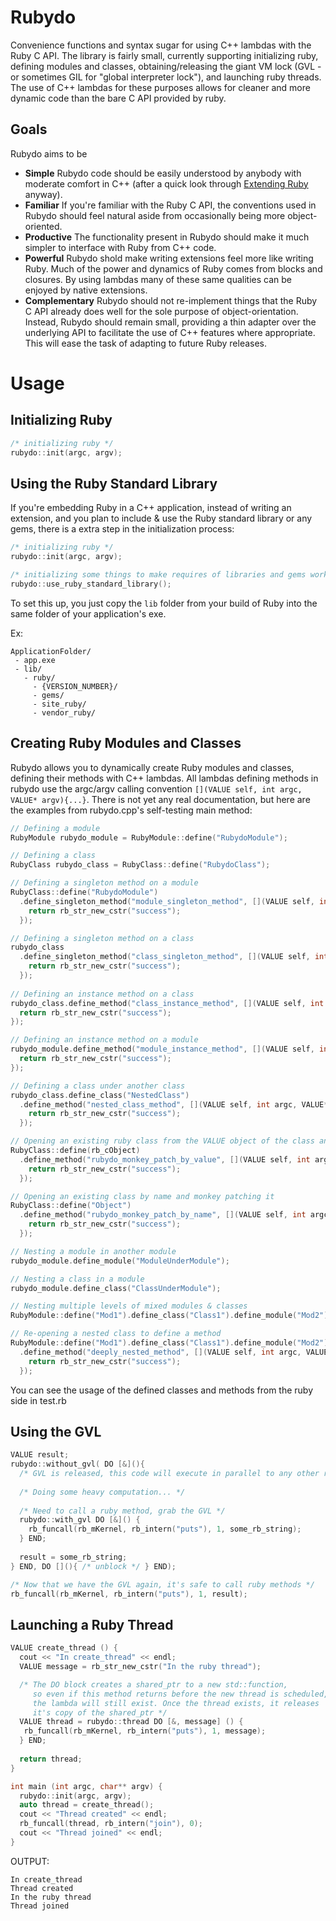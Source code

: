 Rubydo
======

Convenience functions and syntax sugar for using C++ lambdas with the Ruby C API. The library is fairly small, currently  supporting initializing ruby, defining modules and classes, obtaining/releasing the giant VM lock (GVL - or sometimes GIL for "global interpreter lock"), and launching ruby threads. The use of C++ lambdas for these purposes allows for cleaner and more dynamic code than the bare C API provided by ruby.

Goals
-----

Rubydo aims to be

- __Simple__ Rubydo code should be easily understood by anybody with moderate comfort in C++ (after a quick look through [Extending Ruby](http://media.pragprog.com/titles/ruby3/ext_ruby.pdf) anyway).
- __Familiar__ If you're familiar with the Ruby C API, the conventions used in Rubydo should feel natural aside from occasionally being more object-oriented.
- __Productive__ The functionality present in Rubydo should make it much simpler to interface with Ruby from C++ code.
- __Powerful__ Rubydo shold make writing extensions feel more like writing Ruby. Much of the power and dynamics of Ruby comes from blocks and closures. By using lambdas many of these same qualities can be enjoyed by native extensions.
- __Complementary__ Rubydo should not re-implement things that the Ruby C API already does well for the sole purpose of object-orientation. Instead, Rubydo should remain small, providing a thin adapter over the underlying API to facilitate the use of C++ features where appropriate. This will ease the task of adapting to future Ruby releases.

Usage
=====

Initializing Ruby
-----------------

```C++
/* initializing ruby */
rubydo::init(argc, argv);
```

Using the Ruby Standard Library
-------------------------------

If you're embedding Ruby in a C++ application, instead of writing an extension, and you plan to include & use the Ruby standard library or any gems, there is a extra step in the initialization process:

```C++
/* initializing ruby */
rubydo::init(argc, argv);

/* initializing some things to make requires of libraries and gems work correctly */
rubydo::use_ruby_standard_library();
```

To set this up, you just copy the `lib` folder from your build of Ruby into the same folder of your application's exe.

Ex:

```
ApplicationFolder/
 - app.exe
 - lib/
   - ruby/
     - {VERSION_NUMBER}/
     - gems/
     - site_ruby/
     - vendor_ruby/
```

Creating Ruby Modules and Classes
---------------------------------

Rubydo allows you to dynamically create Ruby modules and classes, defining their methods with C++ lambdas. All lambdas defining methods in rubydo use the argc/argv calling convention `[](VALUE self, int argc, VALUE* argv){...}`. There is not yet any real documentation, but here are the examples from rubydo.cpp's self-testing main method:

```C++
// Defining a module
RubyModule rubydo_module = RubyModule::define("RubydoModule");

// Defining a class
RubyClass rubydo_class = RubyClass::define("RubydoClass");

// Defining a singleton method on a module
RubyClass::define("RubydoModule")
  .define_singleton_method("module_singleton_method", [](VALUE self, int argc, VALUE* argv){
    return rb_str_new_cstr("success");
  });

// Defining a singleton method on a class
rubydo_class
  .define_singleton_method("class_singleton_method", [](VALUE self, int argc, VALUE* argv){
    return rb_str_new_cstr("success");
  });
  
// Defining an instance method on a class
rubydo_class.define_method("class_instance_method", [](VALUE self, int argc, VALUE* argv){
  return rb_str_new_cstr("success");
});

// Defining an instance method on a module
rubydo_module.define_method("module_instance_method", [](VALUE self, int argc, VALUE* argv){
  return rb_str_new_cstr("success");
});

// Defining a class under another class
rubydo_class.define_class("NestedClass")
  .define_method("nested_class_method", [](VALUE self, int argc, VALUE* argv){
    return rb_str_new_cstr("success");
  });

// Opening an existing ruby class from the VALUE object of the class and monkey patching it with a new method
RubyClass::define(rb_cObject)
  .define_method("rubydo_monkey_patch_by_value", [](VALUE self, int argc, VALUE* argv){
    return rb_str_new_cstr("success");
  });

// Opening an existing class by name and monkey patching it
RubyClass::define("Object")
  .define_method("rubydo_monkey_patch_by_name", [](VALUE self, int argc, VALUE* argv){
    return rb_str_new_cstr("success");
  });

// Nesting a module in another module
rubydo_module.define_module("ModuleUnderModule");

// Nesting a class in a module
rubydo_module.define_class("ClassUnderModule");

// Nesting multiple levels of mixed modules & classes
RubyModule::define("Mod1").define_class("Class1").define_module("Mod2").define_class("Class2");

// Re-opening a nested class to define a method
RubyModule::define("Mod1").define_class("Class1").define_module("Mod2").define_class("Class2")
  .define_method("deeply_nested_method", [](VALUE self, int argc, VALUE* argv){
    return rb_str_new_cstr("success");
  });
```

You can see the usage of the defined classes and methods from the ruby side in test.rb

Using the GVL
-------------
  
```C++
VALUE result;
rubydo::without_gvl( DO [&](){
  /* GVL is released, this code will execute in parallel to any other ruby threads */
  
  /* Doing some heavy computation... */
  
  /* Need to call a ruby method, grab the GVL */
  rubydo::with_gvl DO [&]() {
    rb_funcall(rb_mKernel, rb_intern("puts"), 1, some_rb_string);
  } END;
  
  result = some_rb_string;
} END, DO [](){ /* unblock */ } END);

/* Now that we have the GVL again, it's safe to call ruby methods */
rb_funcall(rb_mKernel, rb_intern("puts"), 1, result);
```

Launching a Ruby Thread
-----------------------

```C++
VALUE create_thread () {
  cout << "In create_thread" << endl;
  VALUE message = rb_str_new_cstr("In the ruby thread");

  /* The DO block creates a shared_ptr to a new std::function,
     so even if this method returns before the new thread is scheduled,
     the lambda will still exist. Once the thread exists, it releases
     it's copy of the shared_ptr */
  VALUE thread = rubydo::thread DO [&, message] () {
   rb_funcall(rb_mKernel, rb_intern("puts"), 1, message);
  } END;
  
  return thread;
}

int main (int argc, char** argv) {
  rubydo::init(argc, argv);
  auto thread = create_thread();
  cout << "Thread created" << endl;
  rb_funcall(thread, rb_intern("join"), 0);
  cout << "Thread joined" << endl;
}
```

OUTPUT:

```
In create_thread  
Thread created  
In the ruby thread  
Thread joined  
```

